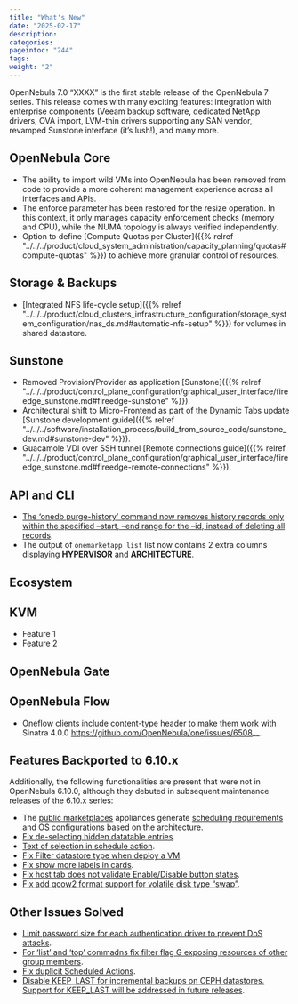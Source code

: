 ```yaml
---
title: "What's New"
date: "2025-02-17"
description:
categories:
pageintoc: "244"
tags:
weight: "2"
---
```


<a id="whats-new"></a>

<!--# What’s New in 7.0 -->

OpenNebula 7.0 “XXXX” is the first stable release of the OpenNebula 7 series. This release comes with many exciting features: integration with enterprise components (Veeam backup software, dedicated NetApp drivers, OVA import, LVM-thin drivers supporting any SAN vendor, revamped Sunstone interface (it’s lush!), and many more.

## OpenNebula Core

- The ability to import wild VMs into OpenNebula has been removed from code to provide a more coherent management experience across all interfaces and APIs.
- The enforce parameter has been restored for the resize operation. In this context, it only manages capacity enforcement checks (memory and CPU), while the NUMA topology is always verified independently.
- Option to define [Compute Quotas per Cluster]({{% relref "../../../product/cloud_system_administration/capacity_planning/quotas#compute-quotas" %}}) to achieve more granular control of resources.

## Storage & Backups

- [Integrated NFS life-cycle setup]({{% relref "../../../product/cloud_clusters_infrastructure_configuration/storage_system_configuration/nas_ds.md#automatic-nfs-setup" %}}) for volumes in shared datastore.

## Sunstone

- Removed Provision/Provider as application [Sunstone]({{% relref "../../../product/control_plane_configuration/graphical_user_interface/fireedge_sunstone.md#fireedge-sunstone" %}}).
- Architectural shift to Micro-Frontend as part of the Dynamic Tabs update [Sunstone development guide]({{% relref "../../../software/installation_process/build_from_source_code/sunstone_dev.md#sunstone-dev" %}}).
- Guacamole VDI over SSH tunnel [Remote connections guide]({{% relref "../../../product/control_plane_configuration/graphical_user_interface/fireedge_sunstone.md#fireedge-remote-connections" %}}).

## API and CLI

- [The ‘onedb purge-history’ command now removes history records only within the specified –start, –end range for the –id, instead of deleting all records](https://github.com/OpenNebula/one/issues/6699).
- The output of `onemarketapp list` list now contains 2 extra columns displaying **HYPERVISOR** and **ARCHITECTURE**.

## Ecosystem

<!-- - [OVA import]({{ "../../marketplace/ova_management/import_ova#import-ova" }}), a new CLI command, oneswap, allows to ingest VMs in OVA format that can be exported directly from VMware vCenter. Stay tuned for Sunstone support! -->

## KVM

- Feature 1
- Feature 2

## OpenNebula Gate

## OpenNebula Flow

- Oneflow clients include content-type header to make them work with Sinatra 4.0.0 <https://github.com/OpenNebula/one/issues/6508>_\_.

## Features Backported to 6.10.x

Additionally, the following functionalities are present that were not in OpenNebula 6.10.0, although they debuted in subsequent maintenance releases of the 6.10.x series:

- The [public marketplaces](../../../product/apps-marketplace/public_marketplaces/overview#-overview) appliances generate [scheduling requirements](../../../product/cloud_system_administration/scheduler/overview.md#host-requirements)  and [OS configurations](../../../product/operation_references/hypervisor_configuration/kvm_driver#arm64specifics) based on the architecture.
- [Fix de-selecting hidden datatable entries](https://github.com/OpenNebula/one/issues/6781).
- [Text of selection in schedule action](https://github.com/OpenNebula/one/issues/6410).
- [Fix Filter datastore type when deploy a VM](https://github.com/OpenNebula/one/issues/6927).
- [Fix show more labels in cards](https://github.com/OpenNebula/one/issues/6643).
- [Fix host tab does not validate Enable/Disable button states](https://github.com/OpenNebula/one/issues/6792).
- [Fix add qcow2 format support for volatile disk type “swap”](https://github.com/OpenNebula/one/issues/6622).

## Other Issues Solved

- [Limit password size for each authentication driver to prevent DoS attacks](https://github.com/OpenNebula/one/issues/6892).
- [For ‘list’ and ‘top’ commadns fix filter flag G exposing resources of other group members](https://github.com/OpenNebula/one/issues/6952).
- [Fix duplicit Scheduled Actions](https://github.com/OpenNebula/one/issues/6996).
- [Disable KEEP_LAST for incremental backups on CEPH datastores. Support for KEEP_LAST will be addressed in future releases](https://github.com/OpenNebula/one/issues/6857).
